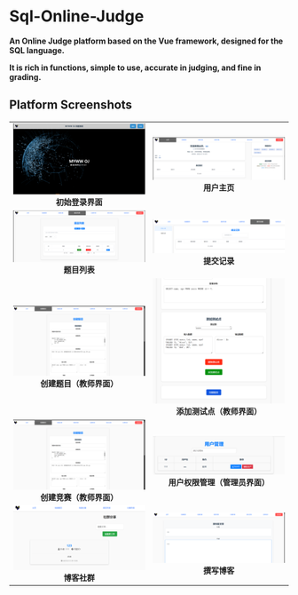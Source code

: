 # Sql-Online-Judge

**An Online Judge platform based on the Vue framework, designed for the SQL language.**

**It is rich in functions, simple to use, accurate in judging, and fine in grading.**


## Platform Screenshots

<div align="center">

<table>
  <tr>
    <td align="center">
      <img src="imgs/初始页.png" width="400">
      <br>
      <b>初始登录界面</b>
    </td>
    <td align="center">
      <img src="imgs/主页.png" width="400">
      <br>
      <b>用户主页</b>
    </td>
  </tr>
  <tr>
    <td align="center">
      <img src="imgs/题目列表.png" width="400">
      <br>
      <b>题目列表</b>
    </td>
    <td align="center">
      <img src="imgs/提交记录.png" width="400">
      <br>
      <b>提交记录</b>
    </td>
  </tr>
  <tr>
    <td align="center">
      <img src="imgs/教师页面-创建题目.png" width="400">
      <br>
      <b>创建题目（教师界面）</b>
    </td>
    <td align="center">
      <img src="imgs/教室页面-添加测试点.png" width="400">
      <br>
      <b>添加测试点（教师界面）</b>
    </td>
  </tr>
  <tr>
    <td align="center">
      <img src="imgs/教师页面-创建题目.png" width="400">
      <br>
      <b>创建竞赛（教师界面）</b>
    </td>
    <td align="center">
      <img src="imgs/管理员.png" width="400">
      <br>
      <b>用户权限管理（管理员界面）</b>
    </td>
  </tr>
  <tr>
    <td align="center">
      <img src="imgs/社群博客分享.png" width="400">
      <br>
      <b>博客社群</b>
    </td>
    <td align="center">
      <img src="imgs/分享博客.png" width="400">
      <br>
      <b>撰写博客</b>
    </td>
  </tr>
</table>

</div>
